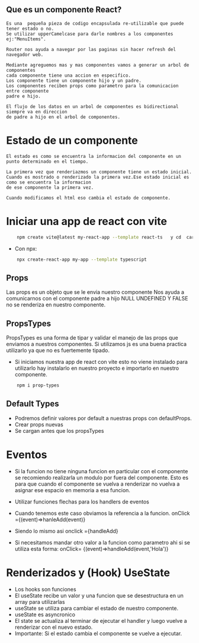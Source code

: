 ## Que es un componente React?

    Es una  pequeña pieza de codigo encapsulada re-utilizable que puede tener estado o no.
    Se utilizar upperCamelcase para darle nombres a los componentes ej:"MenuItems".

    Router nos ayuda a navegar por las paginas sin hacer refresh del navegador web.

    Mediante agreguemos mas y mas componentes vamos a generar un arbol de componentes
    cada componente tiene una accion en especifico.
    Los componente tiene un componente hijo y un padre.
    Los componentes reciben props como parametro para la comunicacion entre componente
    padre e hijo.

    El flujo de los datos en un arbol de componentes es bidirectional siempre va en direccion
    de padre a hijo en el arbol de componentes.

# Estado de un componente

    El estado es como se encuentra la informacion del componente en un punto determinado en el tiempo.

    La primera vez que renderiazmos un componente tiene un estado inicial.
    Cuando es mostrado o renderizado la primera vez.Ese estado inicial es como se encuentra la informacion
    de ese componente la primera vez.

    Cuando modificamos el html eso cambia el estado de componente.

# Iniciar una app de react con vite

```bash
    npm create vite@latest my-react-app --template react-ts   y cd  carpeta-del-proyecto

```

- Con npx:

```bash
    npx create-react-app my-app --template typescript
```

## Props

Las props es un objeto que se le envia nuestro componente
Nos ayuda a comunicarnos con el componente padre a hijo
NULL UNDEFINED Y FALSE no se renderiza en nuestro componente.

## PropsTypes

PropsTypes es una forma de tipar y validar el manejo de las props que enviamos a nuestros componentes.
Si utilizamos js es una buena practica utilizarlo ya que no es fuertemente tipado.

- Si iniciamos nuestra app de react con vite esto no viene instalado para utilizarlo hay instalarlo en nuestro proyecto e importarlo en nuestro componente.

```bash
    npm i prop-types
```

## Default Types

- Podremos definir valores por default a nuestras props con defaultProps.
- Crear props nuevas
- Se cargan antes que los propsTypes

# Eventos

- Si la funcion no tiene ninguna funcion en particular con el componente se recomiendo realizarla un modulo por fuera del componente.
  Esto es para que cuando el componente se vuelva a renderizar no vuelva a asignar ese espacio en memoria a esa funcion.

- Utilizar funciones flechas para los handlers de eventos

- Cuando tenemos este caso obviamos la referencia a la funcion.
  onClick ={(event)=>hanleAdd(event)}

- Siendo lo mismo asi
  onclick ={handleAdd}

- Si necesitamos mandar otro valor a la funcion como parametro ahi si se utiliza esta forma:
  onClick= {(event)=>handleAdd(event,'Hola')}

# Renderizados y (Hook) UseState

- Los hooks son funciones
- El useState recibe un valor y una funcion que se desestructura en un array para utilizarlas
- useState se utiliza para cambiar el estado de nuestro componente.
- useState es asyncronico
- El state se actualiza al terminar de ejecutar el handler y luego vuelve a renderizar con el nuevo estado.
- Importante: Si el estado cambia el componente se vuelve a ejecutar.
